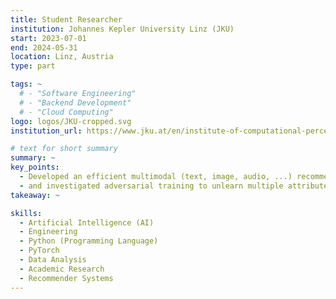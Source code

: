 ```yaml
---
title: Student Researcher
institution: Johannes Kepler University Linz (JKU)
start: 2023-07-01
end: 2024-05-31
location: Linz, Austria
type: part

tags: ~
  # - "Software Engineering"
  # - "Backend Development"
  # - "Cloud Computing"
logo: logos/JKU-cropped.svg
institution_url: https://www.jku.at/en/institute-of-computational-perception/

# text for short summary
summary: ~
key_points: 
  - Developed an efficient multimodal (text, image, audio, ...) recommender systems for missing modality and cold-start scenarios, 
  - and investigated adversarial training to unlearn multiple attributes simultaneously from VAEs.
takeaway: ~

skills: 
  - Artificial Intelligence (AI)
  - Engineering
  - Python (Programming Language)
  - PyTorch
  - Data Analysis
  - Academic Research
  - Recommender Systems
---
```

